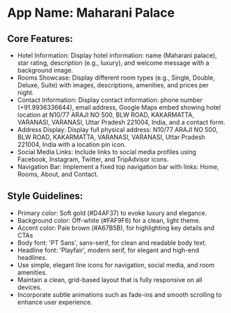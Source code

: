 # **App Name**: Maharani Palace

## Core Features:

- Hotel Information: Display hotel information: name (Maharani palace), star rating, description (e.g., luxury), and welcome message with a background image.
- Rooms Showcase: Display different room types (e.g., Single, Double, Deluxe, Suite) with images, descriptions, amenities, and prices per night.
- Contact Information: Display contact information: phone number (+91.9936336644), email address, Google Maps embed showing hotel location at N10/77 ARAJI NO 500, BLW ROAD, KAKARMATTA, VARANASI, VARANASI, Uttar Pradesh 221004, India, and a contact form.
- Address Display: Display full physical address: N10/77 ARAJI NO 500, BLW ROAD, KAKARMATTA, VARANASI, VARANASI, Uttar Pradesh 221004, India with a location pin icon.
- Social Media Links: Include links to social media profiles using Facebook, Instagram, Twitter, and TripAdvisor icons.
- Navigation Bar: Implement a fixed top navigation bar with links: Home, Rooms, About, and Contact.

## Style Guidelines:

- Primary color: Soft gold (#D4AF37) to evoke luxury and elegance.
- Background color: Off-white (#FAF9F6) for a clean, light theme.
- Accent color: Pale brown (#A67B5B), for highlighting key details and CTAs
- Body font: 'PT Sans', sans-serif, for clean and readable body text.
- Headline font: 'Playfair', modern serif, for elegant and high-end headlines.
- Use simple, elegant line icons for navigation, social media, and room amenities.
- Maintain a clean, grid-based layout that is fully responsive on all devices.
- Incorporate subtle animations such as fade-ins and smooth scrolling to enhance user experience.